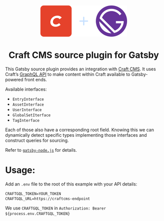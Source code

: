 <p align="center">
  <img src="craftcms-gatsby.svg" width="278" height="100" alt="Craft CMS + Gatsby">
</p>
<h1 align="center">Craft CMS source plugin for Gatsby</h1>

This Gatsby source plugin provides an integration with [Craft CMS](https://craftcms.com). It uses Craft’s [GraphQL API](https://docs.craftcms.com/v3/graphql.html) to make content within Craft available to Gatsby-powered front ends.

Available interfaces:

- `EntryInterface`
- `AssetInterface`
- `UserInterface`
- `GlobalSetIterface`
- `TagInterface`

Each of those also have a corresponding root field. Knowing this we can dynamically
detect specific types implementing those interfaces and construct queries
for sourcing.

Refer to [`gatsby-node.js`](./gatsby-node.js) for details.

# Usage:
Add an `.env` file to the root of this example with your API details:

```title:.env
CRAFTGQL_TOKEN=YOUR_TOKEN
CRAFTGQL_URL=https://craftcms-endpoint
```

We use `CRAFTGQL_TOKEN` in `Authorization: Bearer ${process.env.CRAFTGQL_TOKEN}`
